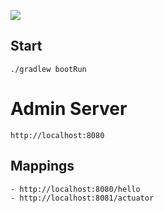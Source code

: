![](https://github.com/ulischulte/spring-boot-admin-examples/actions/workflows/build_and_test.yml/badge.svg)
## Start
    ./gradlew bootRun

# Admin Server
    http://localhost:8080

## Mappings
    - http://localhost:8080/hello
    - http://localhost:8081/actuator
